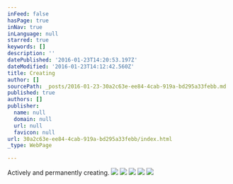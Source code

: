 ```yaml
---
inFeed: false
hasPage: true
inNav: true
inLanguage: null
starred: true
keywords: []
description: ''
datePublished: '2016-01-23T14:20:53.197Z'
dateModified: '2016-01-23T14:12:42.560Z'
title: Creating
author: []
sourcePath: _posts/2016-01-23-30a2c63e-ee84-4cab-919a-bd295a33febb.md
published: true
authors: []
publisher:
  name: null
  domain: null
  url: null
  favicon: null
url: 30a2c63e-ee84-4cab-919a-bd295a33febb/index.html
_type: WebPage

---
```

Actively and permanently creating.
![](https://the-grid-user-content.s3-us-west-2.amazonaws.com/8b06748e-4b1f-45cb-9bf7-4f39268c3f69.jpg)
![](https://the-grid-user-content.s3-us-west-2.amazonaws.com/6218acbe-066f-4cbb-901a-a549a958b633.jpg)
![](https://the-grid-user-content.s3-us-west-2.amazonaws.com/ed56cc27-0048-4dfc-9b99-ddc998fcc701.jpg)
![](https://the-grid-user-content.s3-us-west-2.amazonaws.com/7a135e97-a3f7-4191-bc58-2cb3025e61af.jpg)
![](https://the-grid-user-content.s3-us-west-2.amazonaws.com/48c81fc5-0616-40d1-9bde-97e3525282c7.jpg)